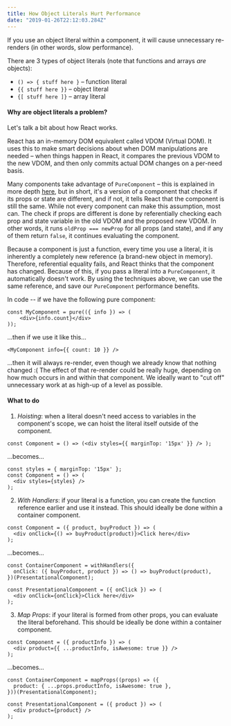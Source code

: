 ```yaml
---
title: How Object Literals Hurt Performance
date: "2019-01-26T22:12:03.284Z"
---
```


If you use an object literal within a component, it will cause unnecessary re-renders (in other words, slow performance).

There are 3 types of object literals (note that functions and arrays _are_ objects):

- `() => { stuff here }` – function literal
- `{{ stuff here }}` – object literal
- `{[ stuff here ]}` – array literal

#### Why are object literals a problem?

Let's talk a bit about how React works.

React has an in-memory DOM equivalent called VDOM (Virtual DOM). It uses this to make smart decisions about when DOM manipulations are needed – when things happen in React, it compares the previous VDOM to the new VDOM, and then only commits actual DOM changes on a per-need basis.

Many components take advantage of `PureComponent` – this is explained in more depth [here](/shouldComponentUpdate-and-pure-components), but in short, it's a version of a component that checks if its props or state are different, and if not, it tells React that the component is still the same. While not every component can make this assumption, most can. The check if props are different is done by referentially checking each prop and state variable in the old VDOM and the proposed new VDOM. In other words, it runs `oldProp === newProp` for all props (and state), and if any of them return `false`, it continues evaluating the component.

Because a component is just a function, every time you use a literal, it is inherently a completely new reference (a brand-new object in memory). Therefore, referential equality fails, and React thinks that the component has changed. Because of this, if you pass a literal into a `PureComponent`, it automatically doesn't work. By using the techniques above, we can use the same reference, and save our `PureComponent` performance benefits.

In code -- if we have the following pure component:

```
const MyComponent = pure(({ info }) => (
    <div>{info.count}</div>
));
```

...then if we use it like this...

```
<MyComponent info={{ count: 10 }} />
```

...then it will always re-render, even though we already know that nothing changed :(
The effect of that re-render could be really huge, depending on how much occurs in and within that component. We ideally want to "cut off" unnecessary work at as high-up of a level as possible.

#### What to do

1. _Hoisting_: when a literal doesn't need access to variables in the component's scope, we can hoist the literal itself outside of the component.

`const Component = () => (<div styles={{ marginTop: '15px' }} /> );`

...becomes...

```
const styles = { marginTop: '15px' };
const Component = () => (
  <div styles={styles} />
);
```

2. _With Handlers_: if your literal is a function, you can create the function reference earlier and use it instead. This should ideally be done within a container component.

```
const Component = ({ product, buyProduct }) => (
  <div onClick={() => buyProduct(product)}>Click here</div>
);
```

...becomes...

```
const ContainerComponent = withHandlers({
  onClick: ({ buyProduct, product }) => () => buyProduct(product),
})(PresentationalComponent);

const PresentationalComponent = ({ onClick }) => (
  <div onClick={onClick}>Click here</div>
);
```

3. _Map Props_: if your literal is formed from other props, you can evaluate the literal beforehand. This should be ideally be done within a container component.

```
const Component = ({ productInfo }) => (
  <div product={{ ...productInfo, isAwesome: true }} />
);
```

...becomes...

```
const ContainerComponent = mapProps((props) => ({
  product: { ...props.productInfo, isAwesome: true },
}))(PresentationalComponent);

const PresentationalComponent = ({ product }) => (
  <div product={product} />
);
```
